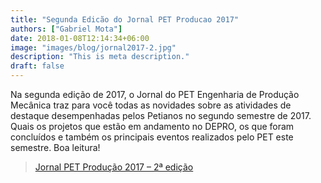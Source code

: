 ```yaml
---
title: "Segunda Edicão do Jornal PET Producao 2017"
authors: ["Gabriel Mota"]
date: 2018-01-08T12:14:34+06:00
image: "images/blog/jornal2017-2.jpg"
description: "This is meta description."
draft: false
---
```


Na segunda edição de 2017, o Jornal do PET Engenharia de Produção Mecânica traz para você todas as novidades sobre as atividades de destaque desempenhadas pelos Petianos no segundo semestre de 2017. Quais os projetos que estão em andamento no DEPRO, os que foram concluídos e também os principais eventos realizados pelo PET este semestre. Boa leitura!

> [Jornal PET Produção 2017 – 2ª edição](https://drive.google.com/file/d/1_k0pIwACIbvUxQ1z58xAofMK_8sdUTev/view?usp=sharing)
